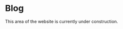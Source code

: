 # Blog

<aside class="m-note m-danger">
This area of the website is currently under construction.
</aside>
